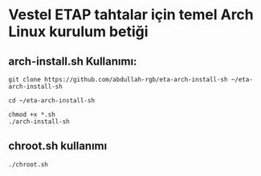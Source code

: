 # Vestel ETAP tahtalar için temel Arch Linux kurulum betiği

## arch-install.sh Kullanımı:

```shell
git clone https://github.com/abdullah-rgb/eta-arch-install-sh ~/eta-arch-install-sh

cd ~/eta-arch-install-sh

chmod +x *.sh
./arch-install-sh
```

## chroot.sh kullanımı

```shell
./chroot.sh
```
